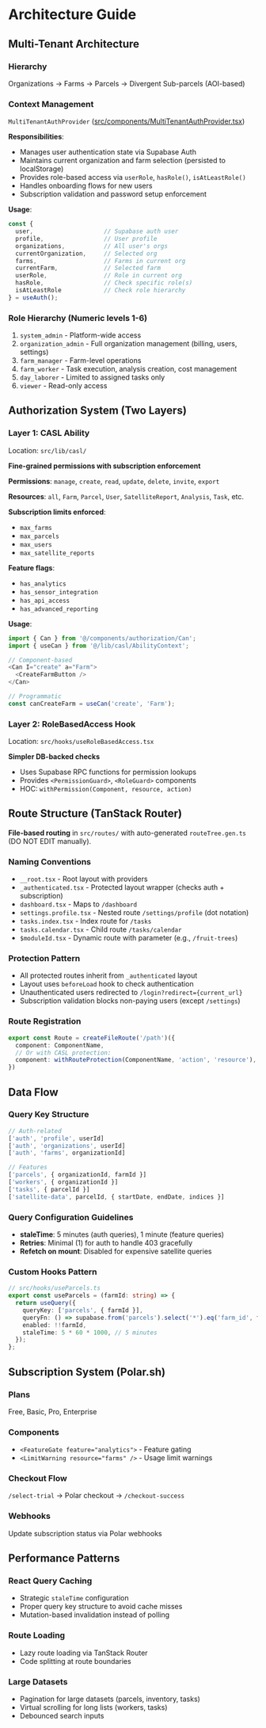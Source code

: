 # Architecture Guide

## Multi-Tenant Architecture

### Hierarchy
Organizations → Farms → Parcels → Divergent Sub-parcels (AOI-based)

### Context Management
`MultiTenantAuthProvider` ([src/components/MultiTenantAuthProvider.tsx](../project/src/components/MultiTenantAuthProvider.tsx))

**Responsibilities**:
- Manages user authentication state via Supabase Auth
- Maintains current organization and farm selection (persisted to localStorage)
- Provides role-based access via `userRole`, `hasRole()`, `isAtLeastRole()`
- Handles onboarding flows for new users
- Subscription validation and password setup enforcement

**Usage**:
```typescript
const {
  user,                    // Supabase auth user
  profile,                 // User profile
  organizations,           // All user's orgs
  currentOrganization,     // Selected org
  farms,                   // Farms in current org
  currentFarm,             // Selected farm
  userRole,                // Role in current org
  hasRole,                 // Check specific role(s)
  isAtLeastRole            // Check role hierarchy
} = useAuth();
```

### Role Hierarchy (Numeric levels 1-6)
1. `system_admin` - Platform-wide access
2. `organization_admin` - Full organization management (billing, users, settings)
3. `farm_manager` - Farm-level operations
4. `farm_worker` - Task execution, analysis creation, cost management
5. `day_laborer` - Limited to assigned tasks only
6. `viewer` - Read-only access

## Authorization System (Two Layers)

### Layer 1: CASL Ability
Location: `src/lib/casl/`

**Fine-grained permissions with subscription enforcement**

**Permissions**: `manage`, `create`, `read`, `update`, `delete`, `invite`, `export`

**Resources**: `all`, `Farm`, `Parcel`, `User`, `SatelliteReport`, `Analysis`, `Task`, etc.

**Subscription limits enforced**:
- `max_farms`
- `max_parcels`
- `max_users`
- `max_satellite_reports`

**Feature flags**:
- `has_analytics`
- `has_sensor_integration`
- `has_api_access`
- `has_advanced_reporting`

**Usage**:
```typescript
import { Can } from '@/components/authorization/Can';
import { useCan } from '@/lib/casl/AbilityContext';

// Component-based
<Can I="create" a="Farm">
  <CreateFarmButton />
</Can>

// Programmatic
const canCreateFarm = useCan('create', 'Farm');
```

### Layer 2: RoleBasedAccess Hook
Location: `src/hooks/useRoleBasedAccess.tsx`

**Simpler DB-backed checks**
- Uses Supabase RPC functions for permission lookups
- Provides `<PermissionGuard>`, `<RoleGuard>` components
- HOC: `withPermission(Component, resource, action)`

## Route Structure (TanStack Router)

**File-based routing** in `src/routes/` with auto-generated `routeTree.gen.ts` (DO NOT EDIT manually).

### Naming Conventions
- `__root.tsx` - Root layout with providers
- `_authenticated.tsx` - Protected layout wrapper (checks auth + subscription)
- `dashboard.tsx` - Maps to `/dashboard`
- `settings.profile.tsx` - Nested route `/settings/profile` (dot notation)
- `tasks.index.tsx` - Index route for `/tasks`
- `tasks.calendar.tsx` - Child route `/tasks/calendar`
- `$moduleId.tsx` - Dynamic route with parameter (e.g., `/fruit-trees`)

### Protection Pattern
- All protected routes inherit from `_authenticated` layout
- Layout uses `beforeLoad` hook to check authentication
- Unauthenticated users redirected to `/login?redirect={current_url}`
- Subscription validation blocks non-paying users (except `/settings`)

### Route Registration
```typescript
export const Route = createFileRoute('/path')({
  component: ComponentName,
  // Or with CASL protection:
  component: withRouteProtection(ComponentName, 'action', 'resource'),
})
```

## Data Flow

### Query Key Structure
```typescript
// Auth-related
['auth', 'profile', userId]
['auth', 'organizations', userId]
['auth', 'farms', organizationId]

// Features
['parcels', { organizationId, farmId }]
['workers', { organizationId }]
['tasks', { parcelId }]
['satellite-data', parcelId, { startDate, endDate, indices }]
```

### Query Configuration Guidelines
- **staleTime**: 5 minutes (auth queries), 1 minute (feature queries)
- **Retries**: Minimal (1) for auth to handle 403 gracefully
- **Refetch on mount**: Disabled for expensive satellite queries

### Custom Hooks Pattern
```typescript
// src/hooks/useParcels.ts
export const useParcels = (farmId: string) => {
  return useQuery({
    queryKey: ['parcels', { farmId }],
    queryFn: () => supabase.from('parcels').select('*').eq('farm_id', farmId),
    enabled: !!farmId,
    staleTime: 5 * 60 * 1000, // 5 minutes
  });
};
```

## Subscription System (Polar.sh)

### Plans
Free, Basic, Pro, Enterprise

### Components
- `<FeatureGate feature="analytics">` - Feature gating
- `<LimitWarning resource="farms" />` - Usage limit warnings

### Checkout Flow
`/select-trial` → Polar checkout → `/checkout-success`

### Webhooks
Update subscription status via Polar webhooks

## Performance Patterns

### React Query Caching
- Strategic `staleTime` configuration
- Proper query key structure to avoid cache misses
- Mutation-based invalidation instead of polling

### Route Loading
- Lazy route loading via TanStack Router
- Code splitting at route boundaries

### Large Datasets
- Pagination for large datasets (parcels, inventory, tasks)
- Virtual scrolling for long lists (workers, tasks)
- Debounced search inputs

